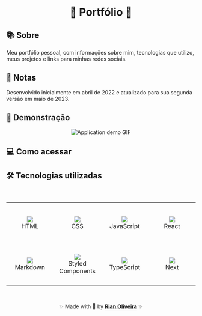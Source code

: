 <div align="center">
  <h1>🚀 Portfólio 🚀</h1>
</div>

## 📚 Sobre

Meu portfólio pessoal, com informações sobre mim, tecnologias que utilizo, meus projetos e links para minhas redes sociais.

## 📝 Notas

Desenvolvido inicialmente em abril de 2022 e atualizado para sua segunda versão em maio de 2023.

## 🔎 Demonstração

<div align="center">
  <img src=".github/demo.gif" alt="Application demo GIF">
</div>

## 💻 Como acessar

<!-- Onde a sua aplicação está hospedada? -->

## 🛠️ Tecnologias utilizadas

<br>

<table align="center">
  <tbody>
    <tr>
      <td align="center" width="110" height="110">
        <img src="https://skillicons.dev/icons?i=html" />
        <br>
        <span>HTML</span>
      </td>
      <td align="center" width="110" height="110">
        <img src="https://skillicons.dev/icons?i=css" />
        <br>
        <span>CSS</span>
      </td>
      <td align="center" width="110" height="110">
        <img src="https://skillicons.dev/icons?i=js" />
        <br>
        <span>JavaScript</span>
      </td>
      <td align="center" width="110" height="110">
        <img src="https://skillicons.dev/icons?i=react" />
        <br>
        <span>React</span>
      </td>
    </tr>
    <tr>
      <td align="center" width="110" height="110">
        <img src="https://skillicons.dev/icons?i=markdown" />
        <br>
        <span>Markdown</span>
      </td>
      <td align="center" width="110" height="110">
        <img src="https://skillicons.dev/icons?i=styledcomponents" />
        <br>
        <span>Styled Components</span>
      </td>
      <td align="center" width="110" height="110">
        <img src="https://skillicons.dev/icons?i=ts" />
        <br>
        <span>TypeScript</span>
      </td>
      <td align="center" width="110" height="110">
        <img src="https://skillicons.dev/icons?i=next" />
        <br>
        <span>Next</span>
      </td>
    </tr>
  </tbody>
</table>

<br>

<p align="center">✨ Made with 💙 by <a href="https://github.com/riandeoliveira"><strong>Rian Oliveira</strong></a> ✨</p>
